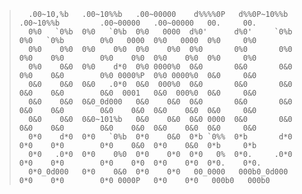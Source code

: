 >       .00~10,%b   .00~10%%b   .00~00000    d%%%%0P   d%%0P~10%%b   .00~10%%b         .00~00000   .00~00000   00.     00.
>       0%0   `0%b  0%0   `0%b  0%0   0000  d%0'      d%0'     `0%b  0%0   `0%b        0%0   0000  0%0   0000  0%0     0%0
>       0%0    0%0  0%0    0%0  0%0    0%0  0%0       0%0       0%0  0%0    0%0        0%0    0%0  0%0    0%0  0%0     0%0
>       0%0    0&0  0%0    d*0  0%0 0000%0  0&0       0&0       0&0  0%0    0&0        0%0 0000%P  0%0 0000%0  0&0     0&0
>       0&0    0&0  0&0   .0*0  0&0  000%0  0&0       0&0       0&0  0&0    0&0        0&0  0001   0&0  000%0  0&0     0&0
>       0&0    0&0  0&0_0d000   0&0    0&0  0&0       0&0       0&0  0&0    0&0        0&0    0&0  0&0    0&0  0&0     0&0
>       0&0    0&0  0&0~101%b   0&0    0&0  0&0 0000  0&0       0&0  0&0    0&0        0&0    0&0  0&0    0&0  0&0     0&0
>       0*0    d*0  0*0   `0%b  0*0    0&0  0*b `0%%  0*b       d*0  0*0    0*0        0*0    0&0  0*0    0&0  0*b     0*b
>       0*0   .0*0  0*0    0%0  0*0    0*0  0*0   0%  0*0.     .0*0  0*0    0*0        0*0    0*0  0*0    0*0  0*0.    0*0.
>       0*0_0d000   0*0    0&0  0*0    0*0   00_0000   000b0_0d000   0*0    0*0        0*0 0000P   0*0    0*0   000b0   000b0
